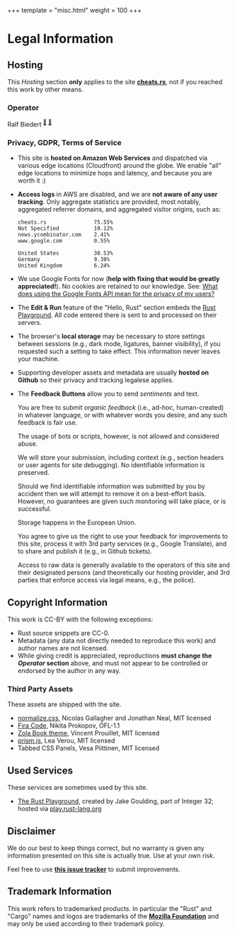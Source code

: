 +++
template = "misc.html"
weight = 100
+++


# Legal Information


## Hosting

This _Hosting_ section **only** applies to the site [**cheats.rs**](https://cheats.rs), not if you reached this work by other means.

### Operator

<!-- NOTICE - THIS SECTION IS NOT COVERED BY CC- OR ANY OTHER LICENSE -->

Ralf Biedert <sup><a href="mailto:webmaster@cheats.rs">📧</a></sup> <sup><a href="https://xr.io">🔗</a></sup>

<!-- END NOTICE -->


### Privacy, GDPR, Terms of Service

- This site is **hosted on Amazon Web Services** and dispatched via various edge locations (Cloudfront) around the globe. We enable "all" edge locations to minimize hops and latency, and because you are worth it :)
- **Access logs** in AWS are disabled, and we are **not aware of any user tracking**. Only aggregate statistics are provided, most notably, aggregated referrer domains, and aggregated visitor origins, such as:

    ```
    cheats.rs               75.55%
    Not Specified           19.12%
    news.ycombinator.com    2.41%
    www.google.com          0.55%
    ```

    ```
    United States           30.53%
    Germany                 9.38%
    United Kingdom          6.24%
    ```

- We use Google Fonts for now (**help with fixing that would be greatly appreciated!**). No cookies are retained to our knowledge. See: [What does using the Google Fonts API mean for the privacy of my users?](https://developers.google.com/fonts/faq)
- The **Edit & Run** feature of the "Hello, Rust" section embeds the [Rust Playground](https://play.rust-lang.org/). All code entered there is sent to and processed on their servers.
- The browser's **local storage** may be necessary to store settings between sessions (e.g., dark mode, ligatures, banner visibility), if you requested such a setting to take effect. This information never leaves your machine.
- Supporting developer assets and metadata are usually **hosted on Github** so their privacy and tracking legalese applies.
- The **Feedback Buttons** allow you to send _sentiments_ and text.

    You are free to submit _organic feedback_ (i.e., ad-hoc, human-created) in whatever language, or with whatever words you desire, and any such feedback is fair use.

    The usage of bots or scripts, however, is not allowed and considered abuse.

    We will store your submission, including context (e.g., section headers or user agents for site debugging). No identifiable information is preserved.

    Should we find identifiable information was submitted by you by accident then we will attempt to remove it on a best-effort basis. However, no guarantees are given such monitoring will take place, or is successful.

    Storage happens in the European Union.

    You agree to give us the right to use your feedback for improvements to this site, process it with 3rd party services (e.g., Google Translate), and to share and publish it (e.g., in Github tickets).

    Access to raw data is generally available to the operators of this site and their designated persons (and theoretically our hosting provider, and 3rd parties that enforce access via legal means, e.g., the police).







## Copyright Information

This work is CC-BY with the following exceptions:

- Rust source snippets are CC-0.
- Metadata (any data not directly needed to reproduce this work) and author names are not licensed.
- While giving credit is appreciated, reproductions **must change the _Operator_ section** above, and must not appear to be controlled or endorsed by the author in any way.

### Third Party Assets

These assets are shipped with the site.

- [normalize.css](https://github.com/necolas/normalize.css), Nicolas Gallagher and Jonathan Neal, MIT licensed
- [Fira Code](https://github.com/tonsky/FiraCode), Nikita Prokopov, OFL-1.1
- [Zola Book theme](https://github.com/getzola/zola), Vincent Prouillet, MIT licensed
- [prism.js](https://prismjs.com/), Lea Verou, MIT licensed
- Tabbed CSS Panels, Vesa Piittinen, MIT licensed

## Used Services

These services are sometimes used by this site.

- [The Rust Playground](https://play.rust-lang.org/), created by Jake Goulding, part of Integer 32; hosted via [play.rust-lang.org](https://play.rust-lang.org)



## Disclaimer

We do our best to keep things correct, but no warranty is given any information presented on this site is actually true. Use at your own risk.

Feel free to use [**this issue tracker**](https://github.com/ralfbiedert/cheats.rs/issues) to submit improvements.


## Trademark Information

This work refers to trademarked products. In particular the "Rust" and "Cargo" names and logos are trademarks of the [**Mozilla Foundation**](https://foundation.mozilla.org/) and may only be used according to their trademark policy.



<br/><br/><br/>
